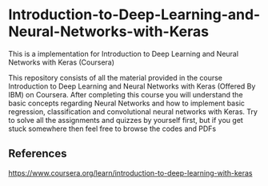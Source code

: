 # Introduction-to-Deep-Learning-and-Neural-Networks-with-Keras
This is a implementation for Introduction to Deep Learning and Neural Networks with Keras (Coursera)

This repository consists of all the material provided in the course Introduction to Deep Learning and Neural Networks with Keras (Offered By IBM) on Coursera. After completing this course you will understand the basic concepts regarding Neural Networks and how to implement basic regression, classification and convolutional neural networks with Keras. Try to solve all the assignments and quizzes by yourself first, but if you get stuck somewhere then feel free to browse the codes and PDFs

## References
https://www.coursera.org/learn/introduction-to-deep-learning-with-keras
